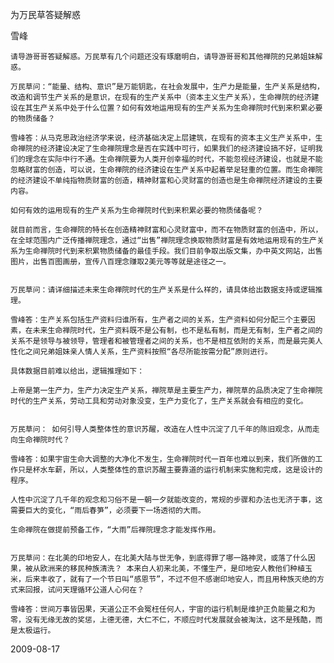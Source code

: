 为万民草答疑解惑

雪峰


    请导游哥哥答疑解惑。万民草有几个问题还没有琢磨明白，请导游哥哥和其他禅院的兄弟姐妹解惑。

    万民草问：“能量、结构、意识”是万能钥匙，在社会发展中，生产力是能量，生产关系是结构，改造和调节生产关系的是意识，在现有的生产关系中（资本主义生产关系），生命禅院的经济建设在其生产关系中处于什么位置？如何有效地运用现有的生产关系为生命禅院时代到来积累必要的物质储备？

    雪峰答：从马克思政治经济学来说，经济基础决定上层建筑，在现有的资本主义生产关系中，生命禅院的经济建设决定了生命禅院理念是否在实践中可行，如果我们的经济建设搞不好，证明我们的理念在实际中行不通。生命禅院要为人类开创幸福的时代，不能忽视经济建设，也就是不能忽略财富的创造，可以说，生命禅院的经济建设在生产关系中起着举足轻重的位置。而生命禅院的经济建设不单纯指物质财富的创造，精神财富和心灵财富的创造也是生命禅院经济建设的主要内容。

    如何有效的运用现有的生产关系为生命禅院时代到来积累必要的物质储备呢？

    就目前而言，生命禅院的特长在创造精神财富和心灵财富中，而不在物质财富的创造中，所以，在全球范围内广泛传播禅院理念，通过“出售”禅院理念换取物质财富是有效地运用现有的生产关系为生命禅院时代到来积累物质储备的最佳手段。我们目前争取出版文集，办中英文网站，出售图片，出售百图画册，宣传八百理念赚取2美元等等就是途径之一。


    万民草问：请详细描述未来生命禅院时代的生产关系是什么样的，请具体给出数据支持或逻辑推理。

    雪峰答：生产关系包括生产资料归谁所有，生产者之间的关系，生产资料如何分配三个主要因素，在未来生命禅院时代，生产资料既不是公有制，也不是私有制，而是无有制，生产者之间的关系不是领导与被领导，管理者和被管理者之间的关系，也不是相互依附的关系，而是最完美人性化之间兄弟姐妹亲人情人关系，生产资料按照“各尽所能按需分配”原则进行。

    具体数据目前难以给出，逻辑推理如下：

    上帝是第一生产力，生产力决定生产关系，禅院草是主要生产力，禅院草的品质决定了生命禅院时代的生产关系，劳动工具和劳动对象没变，生产力变化了，生产关系就会有相应的变化。


    万民草问： 如何引导人类整体性的意识苏醒，改造在人性中沉淀了几千年的陈旧观念，从而走向生命禅院时代？

    雪峰答：如果宇宙生命大调整的大净化不发生，生命禅院时代一百年也难以到来，我们所做的工作只是杯水车薪，所以，人类整体性的意识苏醒主要靠道的运行机制来实施和完成，这是设计的程序。

    人性中沉淀了几千年的观念和习俗不是一朝一夕就能改变的，常规的步骤和办法也无济于事，这需要巨大的变化，“雨后春笋”，必须要下一场透彻的大雨。

    生命禅院在做提前预备工作，“大雨”后禅院理念才能发挥作用。


    万民草问：在北美的印地安人，在北美大陆与世无争，到底得罪了哪一路神灵，或落了什么因果，被从欧洲来的移民种族清洗？ 本来白人初来北美，不懂生产，是印地安人教他们种植玉米，后来丰收了，就有了一个节日叫“感恩节”，不过不但不感谢印地安人，而且用种族灭绝的方式来回报，试问天理循环公道人心何在？

    雪峰答：世间万事皆因果，天道公正不会冤枉任何人，宇宙的运行机制是维护正负能量之和为零，没有无缘无故的奖惩，上德无德，大仁不仁，不顺应时代发展就会被淘汰，这不是残酷，而是太极运行。

2009-08-17



